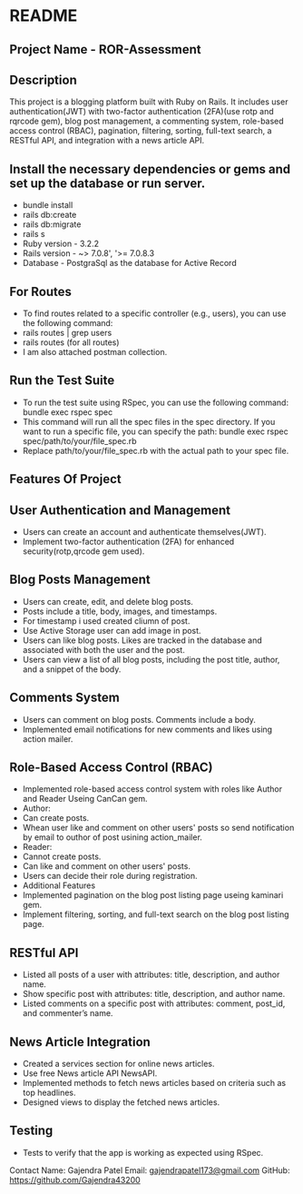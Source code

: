 # README
## Project Name - ROR-Assessment

## Description
This project is a blogging platform built with Ruby on Rails. It includes user authentication(JWT) with two-factor authentication (2FA)(use rotp and  rqrcode gem), blog post management, a commenting system, role-based access control (RBAC), pagination, filtering, sorting, full-text search, a RESTful API, and integration with a news article API.
## Install the necessary dependencies or gems and set up the database or run server.
* bundle install
* rails db:create
* rails db:migrate
* rails s
* Ruby version - 3.2.2
* Rails version - ~> 7.0.8', '>= 7.0.8.3
* Database - PostgraSql as the database for Active Record

## For Routes
* To find routes related to a specific controller (e.g., users), you can use the following command:
* rails routes | grep users
* rails routes (for all routes)
* I am also attached postman collection.


## Run the Test Suite
* To run the test suite using RSpec, you can use the following command: bundle exec rspec spec
* This command will run all the spec files in the spec directory. If you want to run a specific file, you can specify the path: bundle exec rspec spec/path/to/your/file_spec.rb
* Replace path/to/your/file_spec.rb with the actual path to your spec file.

## Features Of Project 

## User Authentication and Management
* Users can create an account and authenticate themselves(JWT).
* Implement two-factor authentication (2FA) for enhanced security(rotp,qrcode gem used).

## Blog Posts Management
* Users can create, edit, and delete blog posts.
* Posts include a title, body, images, and timestamps.
* For timestamp i used created cliumn of post.
* Use Active Storage user can add image in post.
* Users can like blog posts. Likes are tracked in the database and associated with both the user and the post.
* Users can view a list of all blog posts, including the post title, author, and a snippet of the body.

## Comments System
* Users can comment on blog posts. Comments include a body.
* Implemented email notifications for new comments and likes using action mailer.

## Role-Based Access Control (RBAC)
* Implemented  role-based access control system with roles like Author and Reader Useing CanCan gem.
* Author:
* Can create posts.
* Whean  user like and comment on other users' posts so send notification by email to  outhor of post usining  action_mailer.
* Reader:
* Cannot create posts.
* Can like and comment on other users' posts.
* Users can decide their role during registration.
* Additional Features
* Implemented pagination on the blog post listing page  useing kaminari gem.
* Implement filtering, sorting, and full-text search on the blog post listing page.

## RESTful API
* Listed all posts of a user with attributes: title, description, and author name.
* Show specific post with attributes: title, description, and author name.
* Listed comments on a specific post with attributes: comment, post_id, and commenter’s name.

## News Article Integration
* Created a services section for online news articles.
* Use free News article API  NewsAPI.
* Implemented methods to fetch news articles based on criteria such as top headlines.
* Designed views to display the fetched news articles.

## Testing
* Tests to verify that the app is working as expected using RSpec.

Contact
Name: Gajendra Patel
Email: gajendrapatel173@gmail.com
GitHub: https://github.com/Gajendra43200
